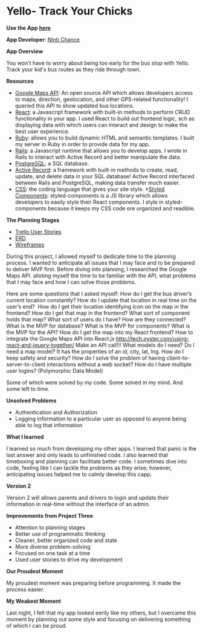 # Yello- Track Your Chicks

**Use the App [here](https://chic-tracker.herokuapp.com/)**

**App Developer**: 
[Ninti Chance](https://github.com/nintichance)

**App Overview**

You won't have to worry about being too early for the bus stop with Yello. Track your kid's bus routes as they ride through town. 

**Resources**
* [Google Maps API](https://developers.google.com/maps/documentation/javascript/): An open source API which allows developers access to maps, direction, geolocation, and other GPS-related functionality! I queried this API to show updated bus locations. 
* [React](https://expressjs.com/): a Javascript framework with built-in methods to perform CRUD functionality in your app. I used React to build out frontend logic, sch as displaying data with which users can interact and design to make the best user experience.
* [Ruby](http://handlebarsjs.com/): allows you to build dynamic HTML and semantic templates. I built my server in Ruby in order to provide data for my app.
* [Rails](https://nodejs.org/en/): a Javascript runtime that allows you to develop apps. I wrote in Rails to interact with Active Record and better manipulate the data.
* [PostgreSQL](https://www.mongodb.com/): a SQL database.
* [Active Record](https://www.mongodb.com/): a framework with built-in methods to create, read, update, and delete data in your SQL database! Active Record interfaced between Rails and PostgreSQL, making data transfer much easier.
* [CSS](https://expressjs.com/): the coding language that gives your site style. 
*[Styled Components](https://www.styled-components.com/): styled-components is a JS library which allows developers to easily style their React components. I style in styled-components because it keeps my CSS code ore organized and readible.



**The Planning Stages**

* [Trello User Stories](https://trello.com/b/fONwUMCd/yello)
* [ERD](https://www.figma.com/file/A1O4hu086VfuxXPHC2JqJq/Yello-ERD)
* [Wireframes](https://www.figma.com/file/lBiyr67mLiAeQiK7lwUkAv/Yello-Wireframes)

During this project, I allowed myself to dedicate time to the planning process. I wanted to anticipate all issues that I may face and to be prepared to deliver MVP first. Before diving into planning, I researched the Google Maps API. alloting myself the time to be familiar with the API, what problems that I may face and how I can solve those problems. 

Here are some questions that I asked myself:
How do I get the bus driver’s current location constantly?
How do I update that location in real time on the user’s end? 
How do I get their location identifying icon on the map in the frontend?
How do I get that map in the frontend?
What sort of component holds that map?
What sort of users do I have? How are they connected?
What is the MVP for database?
What is the MVP for components?
What is the MVP for the API?
How do I get the map into my React frontend? How to integrate the Google Maps API into React.js
http://tech.oyster.com/using-react-and-jquery-together/
Make an API call!!!
What models do I need? Do I need a map model? It has the properties of an id, city, lat, lng.
How do I keep safety and security?
How do I solve the problem of having client-to-server-to-client interactions without a web socket?
How do I have multiple user logins? (Polymorphic Data Model)

Some of which were solved by my code. Some solved in my mind. And some left to time.

**Unsolved Problems**

* Authentication and Authorization
* Logging information to a particular user as opposed to anyone being able to log that information

**What I learned**

I learned so much from developing my other apps. I learned that panic is the last answer and only leads to unfinished code. I also learned that timeboxing and planning can facilitate better code. I sometimes dive into code, feeling like I can tackle the problems as they arise; however, anticipating issues helped me to calmly develop this capp.

**Version 2**

Version 2 will allows parents and drivers to login and update their information in real-time without the interface of an admin.

**Improvements from Project Three**
* Attention to planning stages
* Better use of programmatic thinking
* Cleaner, better organized code and state
* More diverse problem-solving
* Focused on one task at a time
* Used user stories to drive my development


**Our Proudest Moment**

My proudest moment was preparing before programming. It made the process easier.

**My Weakest Moment**

Last night, I felt that my app looked eerily like my others, but I overcame this moment by planning out some style and focusing on delivering something of which I can be proud.